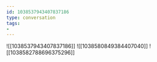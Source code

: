 ```yaml
---
id: 1038537943407837186
type: conversation
tags:
- 
---
```

![[1038537943407837186]]
![[1038580849384407040]]
![[1038582788696375296]]


